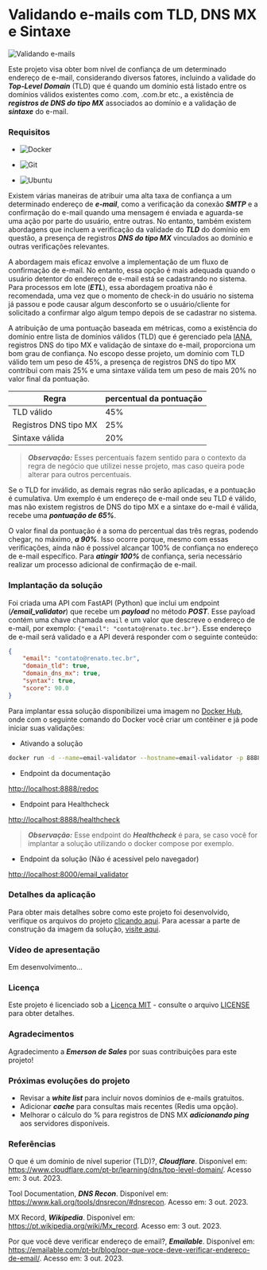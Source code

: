 # Validando e-mails com TLD, DNS MX e Sintaxe

![Validando e-mails](https://drive.google.com/uc?export=view&id=1y1zFTkjJ6VcXPoQighzCTwI7SC8p9N1r)

Este projeto visa obter bom nível de confiança de um determinado endereço de e-mail, considerando diversos fatores, incluindo a validade do ***Top-Level Domain*** (TLD) que é quando um domínio está listado entre os domínios válidos existentes como .com, .com.br etc., a existência de ***registros de DNS do tipo MX*** associados ao domínio e a validação de ***sintaxe*** do e-mail.

### Requisitos

+ ![Docker](https://img.shields.io/badge/Docker-23.0.3-E3E3E3)

+ ![Git](https://img.shields.io/badge/Git-2.25.1%2B-E3E3E3)

+ ![Ubuntu](https://img.shields.io/badge/Ubuntu-20.04-E3E3E3)

Existem várias maneiras de atribuir uma alta taxa de confiança a um determinado endereço de ***e-mail***, como a verificação da conexão ***SMTP*** e a confirmação do e-mail quando uma mensagem é enviada e aguarda-se uma ação por parte do usuário, entre outras. No entanto, também existem abordagens que incluem a verificação da validade do ***TLD*** do domínio em questão, a presença de registros ***DNS do tipo MX*** vinculados ao domínio e outras verificações relevantes.

A abordagem mais eficaz envolve a implementação de um fluxo de confirmação de e-mail. No entanto, essa opção é mais adequada quando o usuário detentor do endereço de e-mail está se cadastrando no sistema. Para processos em lote (***ETL***), essa abordagem proativa não é recomendada, uma vez que o momento de check-in do usuário no sistema já passou e pode causar algum desconforto se o usuário/cliente for solicitado a confirmar algo algum tempo depois de se cadastrar no sistema.

A atribuição de uma pontuação baseada em métricas, como a existência do domínio entre lista de domínios válidos (TLD) que é gerenciado pela [IANA](https://www.iana.org/domains), registros DNS do tipo MX e validação de sintaxe do e-mail, proporciona um bom grau de confiança. No escopo desse projeto, um domínio com TLD válido tem um peso de 45%, a presença de registros DNS do tipo MX contribui com mais 25% e uma sintaxe válida tem um peso de mais 20% no valor final da pontuação.

|Regra|percentual da pontuação|
|--------------------------------|--------------------------|
|TLD válido|45%|
|Registros DNS tipo MX|25%|
|Sintaxe válida|20%|

> ***Observação:*** Esses percentuais fazem sentido para o contexto da regra de negócio que utilizei nesse projeto, mas caso queira pode alterar para outros percentuais. 

Se o TLD for inválido, as demais regras não serão aplicadas, e a pontuação é cumulativa. Um exemplo é um endereço de e-mail onde seu TLD é válido, mas não existem registros de DNS do tipo MX e a sintaxe do e-mail é válida, recebe uma ***pontuação de 65%***.

O valor final da pontuação é a soma do percentual das três regras, podendo chegar, no máximo, ***a 90%***. Isso ocorre porque, mesmo com essas verificações, ainda não é possível alcançar 100% de confiança no endereço de e-mail específico. Para ***atingir 100%*** de confiança, seria necessário realizar um processo adicional de confirmação de e-mail.

### Implantação da solução

Foi criada uma API com FastAPI (Python) que inclui um endpoint (***/email_validator***) que recebe um ***payload*** no método ***POST***. Esse payload contém uma chave chamada ```email``` e um valor que descreve o endereço de e-mail, por exemplo: ```{"email": "contato@renato.tec.br"}```. Esse endereço de e-mail será validado e a API deverá responder com o seguinte conteúdo:

```json
{
    "email": "contato@renato.tec.br",
    "domain_tld": true,
    "domain_dns_mx": true,
    "syntax": true,
    "score": 90.0
}
```

Para implantar essa solução disponibilizei uma imagem no [Docker Hub](https://hub.docker.com/r/renatoelho/email-validator), onde com o seguinte comando do Docker você criar um contêiner e já pode iniciar suas validações:

+ Ativando a solução

```bash
docker run -d --name=email-validator --hostname=email-validator -p 8888:8888 renatoelho/email-validator:0.0.1
```

+ Endpoint da documentação

[http://localhost:8888/redoc](http://localhost:8888/redoc)

+ Endpoint para Healthcheck

[http://localhost:8888/healthcheck](http://localhost:8888/healthcheck)

> ***Observação:*** Esse endpoint do ***Healthcheck*** é para, se caso você for implantar a solução utilizando o docker compose por exemplo.

+ Endpoint da solução (Não é acessível pelo navegador) 

[http://localhost:8000/email_validator](http://localhost:8000/email_validator) 

### Detalhes da aplicação

Para obter mais detalhes sobre como este projeto foi desenvolvido, verifique os arquivos do projeto [clicando aqui](https://github.com/Renatoelho/email-validator/tree/main/app). Para acessar a parte de construção da imagem da solução, [visite aqui](https://github.com/Renatoelho/email-validator/blob/main/README-build.md).

### Vídeo de apresentação

Em desenvolvimento...

### Licença

Este projeto é licenciado sob a [Licença MIT](https://opensource.org/licenses/MIT) - consulte o arquivo [LICENSE](https://github.com/Renatoelho/email-validator/blob/main/LICENSE) para obter detalhes.

### Agradecimentos

Agradecimento a ***Emerson de Sales*** por suas contribuições para este projeto!

### Próximas evoluções do projeto

+ Revisar a ***white list*** para incluir novos domínios de e-mails gratuitos.
+ Adicionar ***cache*** para consultas mais recentes (Redis uma opção).
+ Melhorar o cálculo do % para registros de DNS MX ***adicionando ping*** aos servidores disponíveis.

### Referências

O que é um domínio de nível superior (TLD)?, ***Cloudflare***. Disponível em: <https://www.cloudflare.com/pt-br/learning/dns/top-level-domain/>. Acesso em: 3 out. 2023.

Tool Documentation, ***DNS Recon***. Disponível em: <https://www.kali.org/tools/dnsrecon/#dnsrecon>. Acesso em: 3 out. 2023.

MX Record, ***Wikipedia***. Disponível em: <https://pt.wikipedia.org/wiki/Mx_record>. Acesso em: 3 out. 2023.

Por que você deve verificar endereço de email?, ***Emailable***. Disponível em: <https://emailable.com/pt-br/blog/por-que-voce-deve-verificar-endereco-de-email/>. Acesso em: 3 out. 2023.
